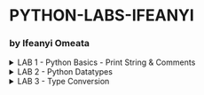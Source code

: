# PYTHON-LABS-IFEANYI
### by Ifeanyi Omeata

<details>
  <summary>LAB 1 - Python Basics - Print String & Comments</summary>

  ###

  <a href="" target="_blank"><img src="https://github.com/user-attachments/assets/f00b1657-9f37-42dd-a8ac-c46eb9d0078f" width="720" height="400" /></a>

  ### 1. Print String
  - [ ] Print "Hello World"
  ```py
  print("Hello World!")
  print("Python is easy!")

  if __name__ == '__main__':
      print('Completed!')
  ```

  ### 2. Use Comments
  - [ ] Enter Comments above statements
  ```py
  """This is a multi-line comment
  Author: Ifeanyi omeata
  Date: 2025
  """
  # This is a sample Python script.
  print("Hello World!")
  print("Python is easy!")
  
  # Press the green button in the gutter to run the script.
  if __name__ == '__main__':
      print('Completed!')
  ```

</details>

<details>
  <summary>LAB 2 - Python Datatypes</summary>

  ###

  <a href="" target="_blank"><img src="https://github.com/user-attachments/assets/fba2bf40-62a5-4b42-845d-b803f8fc4959" width="720" height="400" /></a>

  - [ ] NoneType: an object that does not contain any value
    - [ ] None
  - [ ] Numeric Types:
    - [ ] int - 100
    - [ ] float - 22.6
    - [ ] complex - 3+5j
    - [ ] binary - 0B1010
    - [ ] hexadecimal - 0XFF
  - [ ] Boolean Types:
    - [ ] True
    - [ ] False
  - [ ] Sequences:
    - [ ] str - "Hello"
    - [ ] list - [1,2,3,4]
    - [ ] tuple - (5,6,7)
    - [ ] range - range(0,9)
    - [ ] bytes
    - [ ] bytearray
  - [ ] Sets - {2,4,6,8}
  - [ ] Mappings

  ### 1. NoneType
  - [ ] NoneType
  ```py
  #NoneType
  a = None
  print(a)
  print(type(a))
  ```

  ### 2. Numeric-Integer
  - [ ] Integer
  ```py
  #Numeric-Integer
  a1 = 11
  b1 = 100
  c1 = -66
  print(a1,b1,c1)
  ```

  ### 3. Numeric-Floating Point (float)
  - [ ] Floating Point (float)
  ```py
  #Numeric-Floating Point (float)
  a2 = 33.5
  b2 = -25.8
  print(a2,b2)
  ```

  ### 4. Numeric-Complex
  - [ ] Complex
  ```py
  #Numeric-Complex
  a3 = 3+5j
  print(a3)
  print(type(a3))
  ```

  ### 5. Numeric-Binary
  - [ ] Binary
  ```py
  #Numeric-Binary
  a4=0B1010
  print(a4)
  print(type(a4))
  ```

  ### 6. #Numeric-Hexadecimal
  - [ ] Hexadecimal
  ```py
  #Numeric-Hexadecimal
  a5=0XFF
  print(a5)
  print(type(a5))
  ```

  ### 7. Boolean
  - [ ] Boolean
  ```py
  #Boolean
  a6 = True
  b6 = False
  print(a6,b6)
  print(9>8)
  print(type(a6))
  ```

</details>

<details>
  <summary>LAB 3 - Type Conversion</summary>

  ###

  <a href="" target="_blank"><img src="https://github.com/user-attachments/assets/04e9fcee-7bad-4732-98dd-81a89a593f9c" width="720" height="400" /></a>

  ### 1. Floating Point to Integer
  - [ ] Float to Integer
  ```py
  #Floating Point to Integer
  a1=33.5
  b1=int(a1)
  print(b1)
  print(type(b1))
  ```

  ### 2. String to Floating Point
  - [ ] String to Floating Point
  ```py
  #String to Floating Point
  a2="22.5"
  b2=float(a2)
  print(b2)
  print(type(b2))
  ```

</details>




